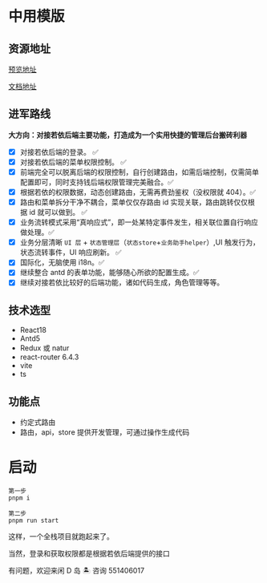 # 中用模版

## 资源地址

[预览地址](http://111.229.110.163/)

[文档地址](https://dland-team.github.io/moderate-react-admin/)

## 进军路线

**大方向：对接若依后端主要功能，打造成为一个实用快捷的管理后台搬砖利器**

-   [x] 对接若依后端的登录。 ✅
-   [x] 对接若依后端的菜单权限控制。 ✅
-   [x] 前端完全可以脱离后端的权限控制，自行创建路由，如需后端控制，仅需简单配置即可，同时支持钱后端权限管理完美融合。✅
-   [x] 根据若依的权限数据，动态创建路由，无需再费劲鉴权（没权限就 404）。✅
-   [x] 路由和菜单拆分干净不耦合，菜单仅仅存路由 id 实现关联，路由跳转仅仅根据 id 就可以做到。 ✅
-   [x] 业务流转模式采用“真响应式”，即一处某特定事件发生，相关联位置自行响应做处理。✅
-   [x] 业务分层清晰 `UI 层` + `状态管理层`（`状态store`+`业务助手helper`）,UI 触发行为，状态流转事件，UI 响应刷新。 ✅
-   [x] 国际化，无脑使用 i18n。✅
-   [x] 继续整合 antd 的表单功能，能够随心所欲的配置生成。✅
-   [x] 继续对接若依比较好的后端功能，诸如代码生成，角色管理等等。

## 技术选型

-   React18
-   Antd5
-   Redux 或 natur
-   react-router 6.4.3
-   vite
-   ts

## 功能点

-   约定式路由
-   路由，api，store 提供开发管理，可通过操作生成代码

# 启动

```shell
第一步
pnpm i

第二步
pnpm run start
```

这样，一个全栈项目就跑起来了。

当然，登录和获取权限都是根据若依后端提供的接口

有问题，欢迎来闲 D 岛 🏝️ 咨询 551406017
